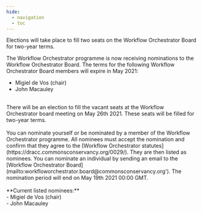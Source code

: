 ```yaml
---
hide:
  - navigation
  - toc
---
```


Elections will take place to fill two seats on the Workflow Orchestrator Board for two-year terms. 

The Workflow Orchestrator programme is now receiving nominations to the Workflow Orchestrator Board. The terms for the following Workflow Orchestrator Board members will expire in May 2021:<br>
- Migiel de Vos (chair)<br>
- John Macauley<br>
<br>
There will be an election to fill the vacant seats at the Workflow Orchestrator board meeting on May 26th 2021. These seats will be filled for two-year terms.<br>
<br>
You can nominate yourself or be nominated by a member of the Workflow Orchestrator programme. All nominees must accept the nomination and confirm that they agree to the [Workflow Orchestrator statutes](https://dracc.commonsconservancy.org/0029/). They are then listed as nominees. You can nominate an individual by sending an email to the [Workflow Orchestrator Board](mailto:workfloworchestrator.board@commonsconservancy.org'). The nomination period will end on May 19th 2021 00:00 GMT.<br>
<br>
**Current listed nominees:**<br>
- Migiel de Vos (chair)<br>
- John Macauley<br>